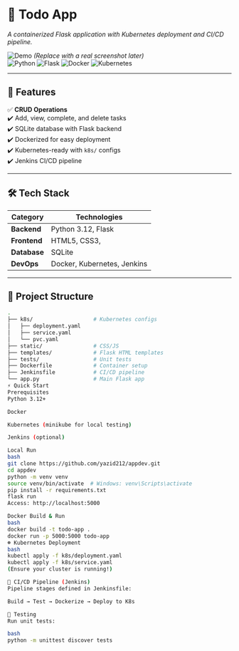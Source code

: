 # 📝 Todo App 
*A containerized Flask application with Kubernetes deployment and CI/CD pipeline.*  

![Demo](https://via.placeholder.com/800x400?text=Todo+App+Demo) *(Replace with a real screenshot later)*  
![Python](https://img.shields.io/badge/Python-3.12-blue)
![Flask](https://img.shields.io/badge/Flask-3.0-purple)
![Docker](https://img.shields.io/badge/Docker-✓-lightblue)
![Kubernetes](https://img.shields.io/badge/Kubernetes-✓-326CE5)

---

## 🚀 Features
✅ **CRUD Operations**  
✔️ Add, view, complete, and delete tasks  
✔️ SQLite database with Flask backend  
✔️ Dockerized for easy deployment  
✔️ Kubernetes-ready with `k8s/` configs  
✔️ Jenkins CI/CD pipeline  

---

## 🛠️ Tech Stack
| Category      | Technologies                      |
|---------------|-----------------------------------|
| **Backend**   | Python 3.12, Flask                |
| **Frontend**  | HTML5, CSS3,                      |
| **Database**  | SQLite                            |
| **DevOps**    | Docker, Kubernetes, Jenkins       |

---

## 📂 Project Structure
```bash
.
├── k8s/                   # Kubernetes configs
│   ├── deployment.yaml
│   ├── service.yaml
│   └── pvc.yaml
├── static/                # CSS/JS
├── templates/             # Flask HTML templates
├── tests/                 # Unit tests
├── Dockerfile             # Container setup
├── Jenkinsfile            # CI/CD pipeline
└── app.py                 # Main Flask app
⚡ Quick Start
Prerequisites
Python 3.12+

Docker

Kubernetes (minikube for local testing)

Jenkins (optional)

Local Run
bash
git clone https://github.com/yazid212/appdev.git
cd appdev
python -m venv venv
source venv/bin/activate  # Windows: venv\Scripts\activate
pip install -r requirements.txt
flask run
Access: http://localhost:5000

Docker Build & Run
bash
docker build -t todo-app .
docker run -p 5000:5000 todo-app
☸️ Kubernetes Deployment
bash
kubectl apply -f k8s/deployment.yaml
kubectl apply -f k8s/service.yaml
(Ensure your cluster is running!)

🔄 CI/CD Pipeline (Jenkins)
Pipeline stages defined in Jenkinsfile:

Build → Test → Dockerize → Deploy to K8s

🧪 Testing
Run unit tests:

bash
python -m unittest discover tests
